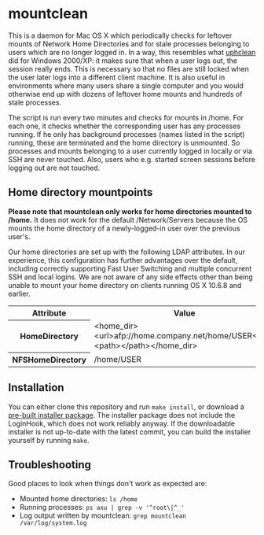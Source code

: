 mountclean
==========

This is a daemon for Mac OS X which periodically checks for leftover mounts of Network Home Directories and for stale processes belonging to users which are no longer logged in. 
In a way, this resembles what [uphclean](http://www.microsoft.com/de-de/download/details.aspx?id=6676) did for Windows 2000/XP: it makes sure that when a user logs out, the session really ends. This is necessary so that no files are still locked when the user later logs into a different client machine. It is also useful in environments where many users share a single computer and you would otherwise end up with dozens of leftover home mounts and hundreds of stale processes.

The script is run every two minutes and checks for mounts in /home. For each one, it checks whether the corresponding user has any processes running. If he only has background processes (names listed in the script) running, these are terminated and the home directory is unmounted.
So processes and mounts belonging to a user currently logged in locally or via SSH are never touched. Also, users who e.g. started screen sessions before logging out are not touched.

Home directory mountpoints
--------------------------

__Please note that mountclean only works for home directories mounted to /home.__
It does not work for the default /Network/Servers because the OS mounts the home directory of a newly-logged-in user over the previous user's.

Our home directories are set up with the following LDAP attributes.
In our experience, this configuration has further advantages over the default, including correctly supporting Fast User Switching and multiple concurrent SSH and local logins.
We are not aware of any side effects other than being unable to mount your home directory on clients running OS X 10.6.8 and earlier.

<table>
	<tr><th>Attribute</th><th>Value</th></tr>
	<tr><th>HomeDirectory</th> <td>&lt;home_dir&gt;&lt;url&gt;afp://home.company.net/home/USER&lt;/url&gt;&lt;path&gt;&lt;/path&gt;&lt;/home_dir&gt;
	</td></tr>
	<tr><th>NFSHomeDirectory</th><td>/home/USER</td></tr>
</table>

Installation
------------
You can either clone this repository and run `make install`, or download a [pre-built installer package](https://github.com/mkuron/mountclean-osx/releases). The installer package does not include the LoginHook, which does not work reliably anyway. If the downloadable installer is not up-to-date with the latest commit, you can build the installer yourself by running `make`.

Troubleshooting
---------------
Good places to look when things don't work as expected are:
- Mounted home directories: `ls /home`
- Running processes: `ps axu | grep -v '^root\|^_'`
- Log output written by mountclean: `grep mountclean /var/log/system.log`
